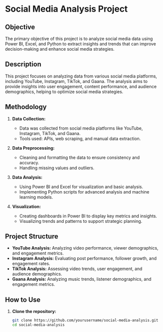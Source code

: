# Social Media Analysis Project

## Objective
The primary objective of this project is to analyze social media data using Power BI, Excel, and Python to extract insights and trends that can improve decision-making and enhance social media strategies.

## Description
This project focuses on analyzing data from various social media platforms, including YouTube, Instagram, TikTok, and Gaana. The analysis aims to provide insights into user engagement, content performance, and audience demographics, helping to optimize social media strategies.

## Methodology
1. **Data Collection:**
   - Data was collected from social media platforms like YouTube, Instagram, TikTok, and Gaana.
   - Tools used: APIs, web scraping, and manual data extraction.

2. **Data Preprocessing:**
   - Cleaning and formatting the data to ensure consistency and accuracy.
   - Handling missing values and outliers.

3. **Data Analysis:**
   - Using Power BI and Excel for visualization and basic analysis.
   - Implementing Python scripts for advanced analysis and machine learning models.

4. **Visualization:**
   - Creating dashboards in Power BI to display key metrics and insights.
   - Visualizing trends and patterns to support strategic planning.

## Project Structure
- **YouTube Analysis:** Analyzing video performance, viewer demographics, and engagement metrics.
- **Instagram Analysis:** Evaluating post performance, follower growth, and engagement rates.
- **TikTok Analysis:** Assessing video trends, user engagement, and audience demographics.
- **Gaana Analysis:** Analyzing music trends, listener demographics, and engagement metrics.

## How to Use
1. **Clone the repository:**
   ```bash
   git clone https://github.com/yourusername/social-media-analysis.git
   cd social-media-analysis
